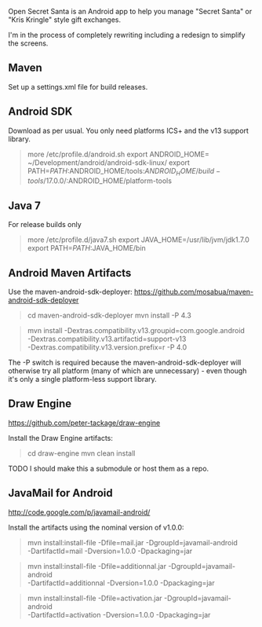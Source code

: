 Open Secret Santa is an Android app to help you manage "Secret Santa" or "Kris Kringle" style gift exchanges.

I'm in the process of completely rewriting including a redesign to simplify the screens.

Maven
-----

Set up a settings.xml file for build releases.

Android SDK
-----------

Download as per usual. You only need platforms ICS+ and the v13 support library.

> more /etc/profile.d/android.sh
> export ANDROID_HOME= ~/Development/android/android-sdk-linux/
> export PATH=$PATH:$ANDROID_HOME/tools:$ANDROID_HOME/build-tools/17.0.0/:$ANDROID_HOME/platform-tools

Java 7
---------------------------

For release builds only

> more /etc/profile.d/java7.sh
> export JAVA_HOME=/usr/lib/jvm/jdk1.7.0
> export PATH=$PATH:$JAVA_HOME/bin

Android Maven Artifacts
-----------------------

Use the maven-android-sdk-deployer: https://github.com/mosabua/maven-android-sdk-deployer

> cd maven-android-sdk-deployer
> mvn install -P 4.3

> mvn install -Dextras.compatibility.v13.groupid=com.google.android \
>           -Dextras.compatibility.v13.artifactid=support-v13 \
>           -Dextras.compatibility.v13.version.prefix=r -P 4.0

The -P switch is required because the maven-android-sdk-deployer will otherwise try
all platform (many of which are unnecessary) - even though it's only a single
platform-less support library.

Draw Engine
-----------

https://github.com/peter-tackage/draw-engine

Install the Draw Engine artifacts:

> cd draw-engine
> mvn clean install

TODO I should make this a submodule or host them as a repo.

JavaMail for Android
--------------------

http://code.google.com/p/javamail-android/

Install the artifacts using the nominal version of v1.0.0:

> mvn install:install-file -Dfile=mail.jar -DgroupId=javamail-android \
>      -DartifactId=mail -Dversion=1.0.0 -Dpackaging=jar

> mvn install:install-file -Dfile=additionnal.jar -DgroupId=javamail-android \
>      -DartifactId=additionnal -Dversion=1.0.0 -Dpackaging=jar

> mvn install:install-file -Dfile=activation.jar -DgroupId=javamail-android \
>      -DartifactId=activation -Dversion=1.0.0 -Dpackaging=jar




